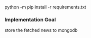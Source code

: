 python -m pip install -r requirements.txt

### Implementation Goal ###
store the fetched news to mongodb